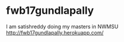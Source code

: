 # fwb17gundlapally
I am satishreddy doing my masters in NWMSU
http://fwb17gundlapally.herokuapp.com/

